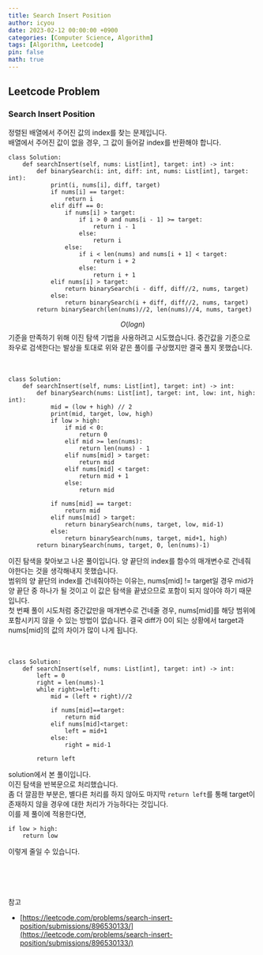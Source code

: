 ```yaml
---
title: Search Insert Position
author: icyou
date: 2023-02-12 00:00:00 +0900
categories: [Computer Science, Algorithm]
tags: [Algorithm, Leetcode]
pin: false
math: true
---
```


## Leetcode Problem

### Search Insert Position
정렬된 배열에서 주어진 값의 index를 찾는 문제입니다.  
배열에서 주어진 값이 없을 경우, 그 값이 들어갈 index를 반환해야 합니다.  

```
class Solution:
    def searchInsert(self, nums: List[int], target: int) -> int:
        def binarySearch(i: int, diff: int, nums: List[int], target: int):
            print(i, nums[i], diff, target)
            if nums[i] == target:
                return i
            elif diff == 0:
                if nums[i] > target:
                    if i > 0 and nums[i - 1] >= target:
                        return i - 1
                    else:
                        return i
                else:  
                    if i < len(nums) and nums[i + 1] < target:
                        return i + 2
                    else:
                        return i + 1
            elif nums[i] > target:
                return binarySearch(i - diff, diff//2, nums, target)
            else:
                return binarySearch(i + diff, diff//2, nums, target)
        return binarySearch(len(nums)//2, len(nums)//4, nums, target)
```
$$ O(log{n}) $$ 기준을 만족하기 위해 이진 탐색 기법을 사용하려고 시도했습니다. 중간값을 기준으로 좌우로 검색한다는 발상을 토대로 위와 같은 풀이를 구상했지만 결국 풀지 못했습니다.  
<br/><br/>
```
class Solution:
    def searchInsert(self, nums: List[int], target: int) -> int:
        def binarySearch(nums: List[int], target: int, low: int, high: int):
            mid = (low + high) // 2
            print(mid, target, low, high)
            if low > high:
                if mid < 0:
                    return 0
                elif mid >= len(nums):
                    return len(nums) - 1
                elif nums[mid] > target:
                    return mid
                elif nums[mid] < target:
                    return mid + 1
                else:
                    return mid
                    
            if nums[mid] == target:
                return mid
            elif nums[mid] > target:
                return binarySearch(nums, target, low, mid-1)
            else:
                return binarySearch(nums, target, mid+1, high)
        return binarySearch(nums, target, 0, len(nums)-1)

```
이진 탐색을 찾아보고 나온 풀이입니다. 양 끝단의 index를 함수의 매개변수로 건네줘야한다는 것을 생각해내지 못했습니다.  
범위의 양 끝단의 index를 건네줘야하는 이유는, nums[mid] != target일 경우 mid가 양 끝단 중 하나가 될 것이고 이 값은 탐색을 끝냈으므로 포함이 되지 않아야 하기 때문입니다.  
첫 번째 풀이 시도처럼 중간값만을 매개변수로 건네줄 경우, nums[mid]를 해당 범위에 포함시키지 않을 수 있는 방법이 없습니다. 결국 diff가 0이 되는 상황에서 target과 nums[mid]의 값의 차이가 많이 나게 됩니다.  
<br/><br/>
```
class Solution:
    def searchInsert(self, nums: List[int], target: int) -> int:
        left = 0
        right = len(nums)-1
        while right>=left:
            mid = (left + right)//2

            if nums[mid]==target:
                return mid
            elif nums[mid]<target:
                left = mid+1
            else:
                right = mid-1
                
        return left
```
solution에서 본 풀이입니다.  
이진 탐색을 반복문으로 처리했습니다.  
좀 더 깔끔한 부분은, 별다른 처리를 하지 않아도 마지막 `return left`를 통해 target이 존재하지 않을 경우에 대한 처리가 가능하다는 것입니다.  
이를 제 풀이에 적용한다면, 
```
if low > high:
    return low
```
이렇게 줄일 수 있습니다.

<br/><br/><br/><br/>
참고 
- [https://leetcode.com/problems/search-insert-position/submissions/896530133/](https://leetcode.com/problems/search-insert-position/submissions/896530133/)